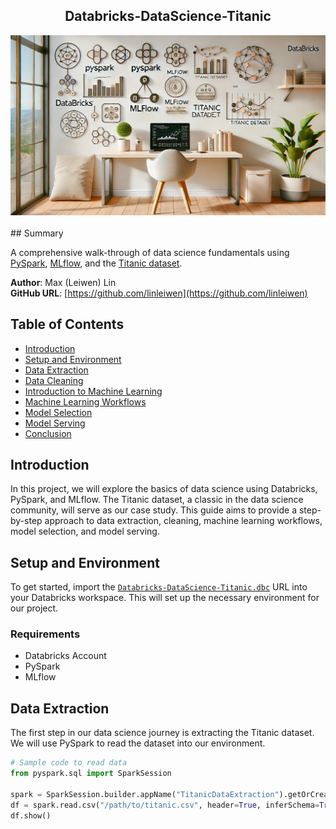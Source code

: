 <h2 align="center">
  Databricks-DataScience-Titanic<br/>
</h2>
<div align="center">
  <img alt="Demo" src="./img/dbsTitanic.png" />
</div>
<br/>
<center>
</center>
## Summary

A comprehensive walk-through of data science fundamentals using [PySpark](https://spark.apache.org/docs/latest/api/python/index.html), [MLflow](https://mlflow.org/), and the [Titanic dataset](https://www.kaggle.com/c/titanic/).

**Author**: Max (Leiwen) Lin  
**GitHub URL**: [https://github.com/linleiwen](https://github.com/linleiwen)

## Table of Contents
- [Introduction](#introduction)
- [Setup and Environment](#setup-and-environment)
- [Data Extraction](#data-extraction)
- [Data Cleaning](#data-cleaning)
- [Introduction to Machine Learning](#introduction-to-machine-learning)
- [Machine Learning Workflows](#machine-learning-workflows)
- [Model Selection](#model-selection)
- [Model Serving](#model-serving)
- [Conclusion](#conclusion)

## Introduction
In this project, we will explore the basics of data science using Databricks, PySpark, and MLflow. The Titanic dataset, a classic in the data science community, will serve as our case study. This guide aims to provide a step-by-step approach to data extraction, cleaning, machine learning workflows, model selection, and model serving.

## Setup and Environment
To get started, import the [`Databricks-DataScience-Titanic.dbc`](https://github.com/linleiwen/Databricks-DataScience-Titanic/blob/master/Databricks-DataScience-Titanic.dbc) URL into your Databricks workspace. This will set up the necessary environment for our project.

### Requirements
- Databricks Account
- PySpark
- MLflow

## Data Extraction
The first step in our data science journey is extracting the Titanic dataset. We will use PySpark to read the dataset into our environment.

```python
# Sample code to read data
from pyspark.sql import SparkSession

spark = SparkSession.builder.appName("TitanicDataExtraction").getOrCreate()
df = spark.read.csv("/path/to/titanic.csv", header=True, inferSchema=True)
df.show()